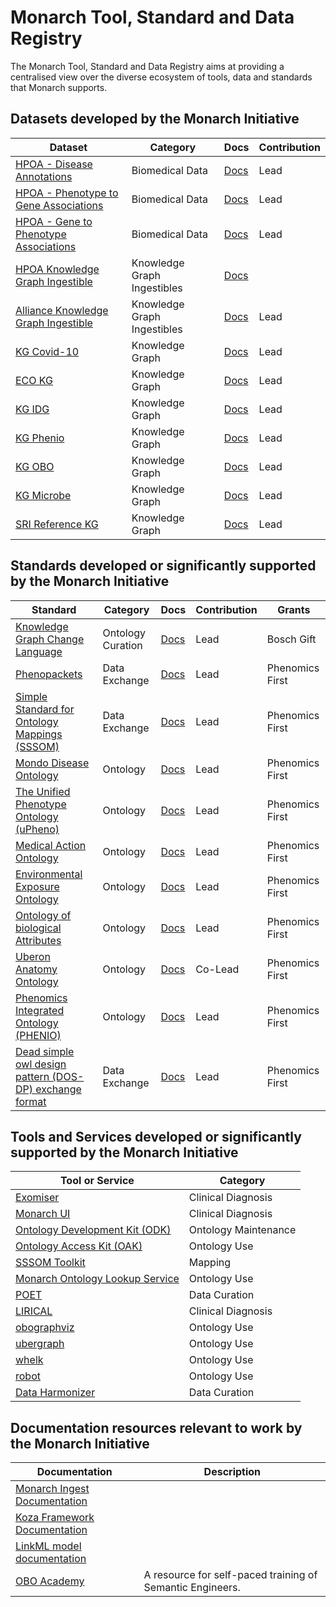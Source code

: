 # Monarch Tool, Standard and Data Registry

The Monarch Tool, Standard and Data Registry aims at providing a centralised view over
the diverse ecosystem of tools, data and standards that Monarch supports.


## Datasets developed by the Monarch Initiative

| Dataset | Category | Docs | Contribution |
| ------ | ----- | ----- | ----- |
| [HPOA - Disease Annotations](http://purl.obolibrary.org/obo/hp/hpoa/phenotype.hpoa) | Biomedical Data | [Docs](https://hpo-annotation-qc.readthedocs.io/en/latest/annotationFormat.html#phenotype-hpoa-format) | Lead |
| [HPOA - Phenotype to Gene Associations](http://purl.obolibrary.org/obo/hp/hpoa/phenotype_to_genes.txt) | Biomedical Data | [Docs](https://hpo.jax.org/app/download/annotation) | Lead |
| [HPOA - Gene to Phenotype Associations](http://purl.obolibrary.org/obo/hp/hpoa/genes_to_phenotype.txt) | Biomedical Data | [Docs](https://hpo.jax.org/app/download/annotation) | Lead |
| [HPOA Knowledge Graph Ingestible](https://data.monarchinitiative.org/monarch-kg/hpoa) | Knowledge Graph Ingestibles | [Docs](https://monarch-initiative.github.io/monarch-ingest/Sources/HPOA/) |  |
| [Alliance Knowledge Graph Ingestible](https://data.monarchinitiative.org/monarch-kg/alliance) | Knowledge Graph Ingestibles | [Docs](https://monarch-initiative.github.io/monarch-ingest/Sources/Alliance/) | Lead |
| [KG Covid-10](https://github.com/Knowledge-Graph-Hub/kg-covid-19) | Knowledge Graph | [Docs]() | Lead |
| [ECO KG](https://github.com/Knowledge-Graph-Hub/eco-kg) | Knowledge Graph | [Docs]() | Lead |
| [KG IDG](https://github.com/Knowledge-Graph-Hub/kg-idg) | Knowledge Graph | [Docs]() | Lead |
| [KG Phenio](https://github.com/Knowledge-Graph-Hub/kg-phenio) | Knowledge Graph | [Docs]() | Lead |
| [KG OBO](https://github.com/Knowledge-Graph-Hub/kg-obo) | Knowledge Graph | [Docs]() | Lead |
| [KG Microbe](https://github.com/Knowledge-Graph-Hub/kg-microbe) | Knowledge Graph | [Docs]() | Lead |
| [SRI Reference KG](https://github.com/Knowledge-Graph-Hub/sri-reference-kg) | Knowledge Graph | [Docs]() | Lead |


## Standards developed or significantly supported by the Monarch Initiative

| Standard | Category | Docs | Contribution | Grants |
| ------ | ----- | ----- | ----- | ----- |
| [Knowledge Graph Change Language](https://github.com/INCATools/kgcl) | Ontology Curation | [Docs]() | Lead | Bosch Gift |
| [Phenopackets](https://standards.monarchinitiative.org/phenopackets) | Data Exchange | [Docs]() | Lead | Phenomics First |
| [Simple Standard for Ontology Mappings (SSSOM)](https://standards.monarchinitiative.org/sssom) | Data Exchange | [Docs]() | Lead | Phenomics First |
| [Mondo Disease Ontology](http://purl.obolibrary.org/obo/mondo.owl) | Ontology | [Docs](https://mondo.readthedocs.io/) | Lead | Phenomics First |
| [The Unified Phenotype Ontology (uPheno)](https://github.com/obophenotype/upheno-dev) | Ontology | [Docs]() | Lead | Phenomics First |
| [Medical Action Ontology](http://purl.obolibrary.org/obo/maxo.owl) | Ontology | [Docs]() | Lead | Phenomics First |
| [Environmental Exposure Ontology](http://purl.obolibrary.org/obo/ecto.owl) | Ontology | [Docs](https://github.com/EnvironmentOntology/environmental-exposure-ontology) | Lead | Phenomics First |
| [Ontology of biological Attributes](http://purl.obolibrary.org/obo/oba.owl) | Ontology | [Docs]() | Lead | Phenomics First |
| [Uberon Anatomy Ontology](http://purl.obolibrary.org/obo/uberon.owl) | Ontology | [Docs]() | Co-Lead | Phenomics First |
| [Phenomics Integrated Ontology (PHENIO)](https://github.com/monarch-initiative/phenio) | Ontology | [Docs]() | Lead | Phenomics First |
| [Dead simple owl design pattern (DOS-DP) exchange format](https://github.com/INCATools/dead_simple_owl_design_patterns) | Data Exchange | [Docs]() | Lead | Phenomics First |


## Tools and Services developed or significantly supported by the Monarch Initiative

| Tool or Service | Category |
| ------ | ----- |
| [Exomiser](https://tools.monarchinitiative.org/exomiser) | Clinical Diagnosis |
| [Monarch UI](https://monarchinitiative.org/) | Clinical Diagnosis |
| [Ontology Development Kit (ODK)](https://tools.monarchinitiative.org/odk) | Ontology Maintenance |
| [Ontology Access Kit (OAK)](https://tools.monarchinitiative.org/oak) | Ontology Use |
| [SSSOM Toolkit](https://tools.monarchinitiative.org/sssom-toolkit) | Mapping |
| [Monarch Ontology Lookup Service](https://tools.monarchinitiative.org/ols) | Ontology Use |
| [POET](https://tools.monarchinitiative.org/poet) | Data Curation |
| [LIRICAL](https://tools.monarchinitiative.org/lirical) | Clinical Diagnosis |
| [obographviz](https://github.com/INCATools/obographviz) | Ontology Use |
| [ubergraph](https://github.com/INCATools/ubergraph) | Ontology Use |
| [whelk](https://github.com/balhoff/whelk) | Ontology Use |
| [robot](https://github.com/ontodev/robot) | Ontology Use |
| [Data Harmonizer](https://github.com/cidgoh/DataHarmonizer) | Data Curation |


## Documentation resources relevant to work by the Monarch Initiative

| Documentation | Description |
| ------ | ----- |
| [Monarch Ingest Documentation](https://monarch-initiative.github.io/monarch-ingest) |  |
| [Koza Framework Documentation](https://koza.monarchinitiative.org/) |  |
| [LinkML model documentation](https://linkml.io/linkml-model/docs/) |  |
| [OBO Academy](https://oboacademy.github.io/obook/) | A resource for self-paced training of Semantic Engineers. |
